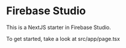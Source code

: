 # Firebase Studio
 
This is a NextJS starter in Firebase Studio.

To get started, take a look at src/app/page.tsx
